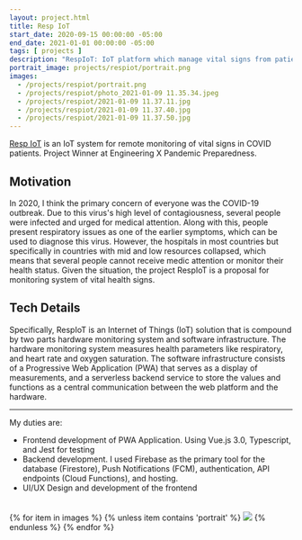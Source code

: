 ```yaml
---
layout: project.html
title: Resp IoT
start_date: 2020-09-15 00:00:00 -05:00
end_date: 2021-01-01 00:00:00 -05:00
tags: [ projects ]
description: "RespIoT: IoT platform which manage vital signs from patients and brings an easy visualization for doctors"
portrait_image: projects/respiot/portrait.png	
images:
  - /projects/respiot/portrait.png
  - /projects/respiot/photo_2021-01-09 11.35.34.jpeg
  - /projects/respiot/2021-01-09 11.37.11.jpg
  - /projects/respiot/2021-01-09 11.37.40.jpg
  - /projects/respiot/2021-01-09 11.37.50.jpg
---
```


[Resp IoT](https://respiot-live.web.app/) is an IoT system for remote monitoring of vital signs in COVID patients.
Project Winner at Engineering X Pandemic Preparedness.

## Motivation

In 2020, I think the primary concern of everyone was the COVID-19 outbreak. Due
to this virus's high level of contagiousness, several people were infected and urged for medical attention. Along with this, people present respiratory
issues as one of the earlier symptoms, which can be used to diagnose this virus.
However, the hospitals in most countries but specifically in countries with 
mid and low resources collapsed, which means that several people cannot receive 
medic attention or monitor their health status. 
Given the situation, the project RespIoT is a proposal for monitoring system of
vital health signs. 


## Tech Details

Specifically, RespIoT is an Internet of Things (IoT) solution that is compound 
by two parts hardware monitoring system and software infrastructure. 
The hardware monitoring system measures health parameters like respiratory, 
and heart rate and oxygen saturation. The software infrastructure consists of
a Progressive Web Application (PWA) that serves as a display of measurements, and 
a serverless backend service to store the values and functions as a central
communication between the web platform and the hardware. 

<hr/>
My duties are:

- Frontend development of PWA Application. Using Vue.js 3.0, Typescript, and Jest for testing
- Backend development. I used Firebase as the primary tool for the database (Firestore), Push Notifications (FCM), authentication, API endpoints (Cloud Functions), and hosting.
- UI/UX Design and development of the frontend 


<div style="height: 20px;"></div>

<div class="grid-image-gallery">
{% for item in images %}
  {% unless item contains 'portrait' %}
<img src="{{ item }}">
	{% endunless %}
{% endfor %}
</div>


